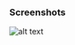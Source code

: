 ### Screenshots

![alt text](https://github.com/andreiseverin/WeaponMod-guns-backup/blob/main/Plugins/wpn_shotgunman/shotgunman.png?raw=true)